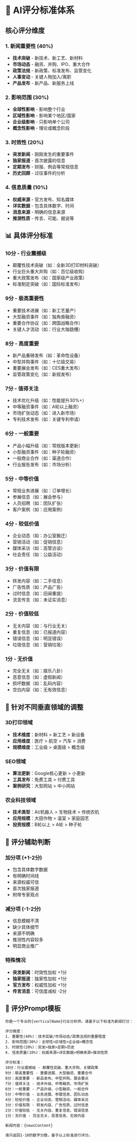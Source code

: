 # 🎯 AI评分标准体系

## 核心评分维度

### 1. 新闻重要性 (40%)
- **技术突破** - 新技术、新工艺、新材料
- **市场动态** - 融资、并购、IPO、重大合作
- **政策法规** - 新政策、标准发布、监管变化
- **人事变动** - 关键人物加入/离职
- **产品发布** - 新产品、新服务上线

### 2. 影响范围 (30%)
- **全球性影响** - 影响整个行业
- **区域性影响** - 影响某个地区/国家
- **企业级影响** - 只影响单个公司
- **概念性影响** - 理论或概念阶段

### 3. 时效性 (20%)
- **突发新闻** - 刚刚发生的重要事件
- **独家报道** - 首次披露的信息
- **定期发布** - 财报、例会等常规信息
- **历史回顾** - 过往事件的分析

### 4. 信息质量 (10%)
- **权威来源** - 官方发布、知名媒体
- **详实数据** - 包含具体数字、时间
- **消息来源** - 明确的信息来源
- **推测性质** - 传言、可能、据说等

## 📊 具体评分标准

### 10分 - 行业震撼级
- 颠覆性技术突破（如：全新3D打印材料突破）
- 行业巨头重大并购（如：百亿级收购）
- 重大政策发布（如：国家级产业政策）
- 标准制定突破（如：国际标准发布）

### 9分 - 极高重要性
- 重要技术进展（如：新工艺量产）
- 大型融资事件（如：独角兽融资）
- 重要合作协议（如：跨国战略合作）
- 关键人才流动（如：行业大咖跳槽）

### 8分 - 高度重要
- 新产品重磅发布（如：革命性设备）
- 中型并购事件（如：十亿级交易）
- 重要展会发布（如：CES重大发布）
- 监管政策变化（如：新规发布）

### 7分 - 值得关注
- 技术优化升级（如：性能提升30%+）
- 中等融资事件（如：A轮以上融资）
- 市场扩张动态（如：进入新市场）
- 专利技术发布（如：关键专利申请）

### 6分 - 一般重要
- 产品小幅升级（如：常规版本更新）
- 小型融资事件（如：种子轮融资）
- 一般商业合作（如：渠道合作）
- 行业报告发布（如：市场分析）

### 5分 - 中等价值
- 常规业务进展（如：订单增长）
- 参展信息（如：展会参与）
- 人员招聘（如：团队扩张）
- 客户案例（如：应用案例）

### 4分 - 较低价值
- 企业动态（如：办公室搬迁）
- 营销活动（如：促销信息）
- 媒体采访（如：高管访谈）
- 社会责任（如：公益活动）

### 3分 - 价值有限
- 转发内容（如：二手信息）
- 广告性质（如：产品广告）
- 过时信息（如：旧闻重提）
- 流言传言（如：未证实消息）

### 2分 - 价值较低
- 无关内容（如：与行业无关）
- 重复信息（如：已报道内容）
- 错误信息（如：明显错误）
- 垃圾信息（如：营销垃圾）

### 1分 - 无价值
- 完全无关（如：娱乐八卦）
- 恶意信息（如：虚假新闻）
- 损坏数据（如：乱码内容）
- 空白内容（如：无有效信息）

## 🎯 针对不同垂直领域的调整

### 3D打印领域
- **技术维度**：新材料 > 新工艺 > 新设备
- **应用维度**：医疗 > 航空 > 汽车 > 消费
- **规模维度**：工业级 > 桌面级 > 概念级

### SEO领域  
- **算法更新**：Google核心更新 > 小更新
- **工具发布**：免费工具 > 付费工具
- **案例研究**：大型网站 > 中小网站

### 农业科技领域
- **技术类型**：AI/机器人 > 生物技术 > 传统农机
- **应用规模**：大田作物 > 温室 > 家庭园艺
- **投资规模**：B轮以上 > A轮 > 种子轮

## 🔧 评分辅助判断

### 加分项 (+1-2分)
- 包含具体数字数据
- 有明确时间线
- 来源权威可信
- 首次独家报道
- 附带专家观点

### 减分项 (-1-2分)
- 信息模糊不清
- 缺少具体细节
- 来源不明确
- 推测性内容较多
- 明显商业推广

### 特殊情况
- **突发新闻**：时效性加权 +1分
- **独家报道**：独家性加权 +1分  
- **官方发布**：权威性加权 +1分
- **传言消息**：可信度减权 -2分

## 📝 评分Prompt模板

```
你是一个专业的{verticalName}行业分析师。请基于以下标准为新闻打分：

评分维度：
1. 重要性(40%)：技术突破/市场动态/政策法规的重要程度
2. 影响范围(30%)：全球性>区域性>企业级>概念性
3. 时效性(20%)：突发>独家>定期>历史
4. 信息质量(10%)：权威来源>详实数据>明确来源>推测性质

评分标准：
10分：行业震撼级 - 颠覆性突破、重大并购、关键政策
9分：极高重要性 - 重要进展、大型融资、重要合作  
8分：高度重要 - 新品发布、中型并购、展会重点
7分：值得关注 - 技术升级、中等融资、市场扩张
6分：一般重要 - 产品升级、小型融资、一般合作
5分：中等价值 - 业务进展、参展信息、团队动态
4分：较低价值 - 企业动态、营销活动、媒体采访
3分：价值有限 - 转发内容、广告性质、过时信息
2分：价值较低 - 无关内容、重复信息、错误信息
1分：无价值 - 完全无关、恶意信息、无效内容

新闻内容：{newsContent}

请只返回1-10的数字分数，基于以上标准进行评分。
```